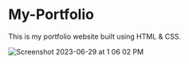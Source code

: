 # My-Portfolio
This is my portfolio website built using HTML &amp; CSS.


![Screenshot 2023-06-29 at 1 06 02 PM](https://github.com/JaryCruz/My-Portfolio/assets/96601148/80ac1bfb-4b62-4adb-9097-7fb531da742c)
